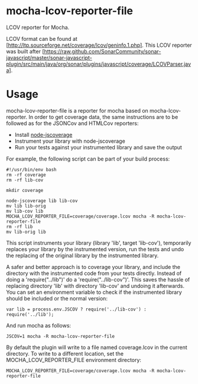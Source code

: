 mocha-lcov-reporter-file
========================

LCOV reporter for Mocha.

LCOV format can be found at [http://ltp.sourceforge.net/coverage/lcov/geninfo.1.php]. This LCOV reporter was built after [https://raw.github.com/SonarCommunity/sonar-javascript/master/sonar-javascript-plugin/src/main/java/org/sonar/plugins/javascript/coverage/LCOVParser.java].

Usage
=====

mocha-lcov-reporter-file is a reporter for mocha based on mocha-lcov-reporter. In order to get coverage data, the same instructions are to be followed as for the JSONCov and HTMLCov reporters:

- Install [node-jscoverage](https://github.com/visionmedia/node-jscoverage)
- Instrument your library with node-jscoverage
- Run your tests against your instrumented library and save the output

For example, the following script can be part of your build process:

    #!/usr/bin/env bash
    rm -rf coverage
    rm -rf lib-cov

    mkdir coverage

    node-jscoverage lib lib-cov
    mv lib lib-orig
    mv lib-cov lib
    MOCHA_LCOV_REPORTER_FILE=coverage/coverage.lcov mocha -R mocha-lcov-reporter-file
    rm -rf lib
    mv lib-orig lib

This script instruments your library (library 'lib', target 'lib-cov'), temporarily replaces your library by the instrumented version, run the tests and undo the replacing of the original library by the instrumented library.

A safer and better approach is to coverage your library, and include the directory with the instrumented code from your tests directly. Instead of doing a 'require("../lib")' do a 'require("../lib-cov")'. This saves the hassle of replacing directory 'lib' with directory 'lib-cov' and undoing it afterwards. You can set an environment variable to check if the instrumented library should be included or the normal version:

    var lib = process.env.JSCOV ? require('../lib-cov') : require('../lib');

And run mocha as follows:

    JSCOV=1 mocha -R mocha-lcov-reporter-file

By default the plugin will write to a file named coverage.lcov in the current directory.  To write to a different location, set the MOCHA_LCOV_REPORTER_FILE environment directory:

    MOCHA_LCOV_REPORTER_FILE=coverage/coverage.lcov mocha -R mocha-lcov-reporter-file
